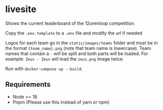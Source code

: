 # livesite

Shows the current leaderboard of the 12urenloop competition.

Copy the `.env.template` to a `.env` file and modify the url if needed

Logos for each team go in the `static/images/teams` folder and
must be in the format `{team_name}.png` (note that team name is lowercase). Team names that contain a `-` will be split and both parts will be loaded.
For example: `Zeus - Zeus` will load the `zeus.png` image twice.

Run with `docker-compose up --build`.

## Requirements

- Node >= 18
- Pnpm (Please use this instead of yarn or npm)
